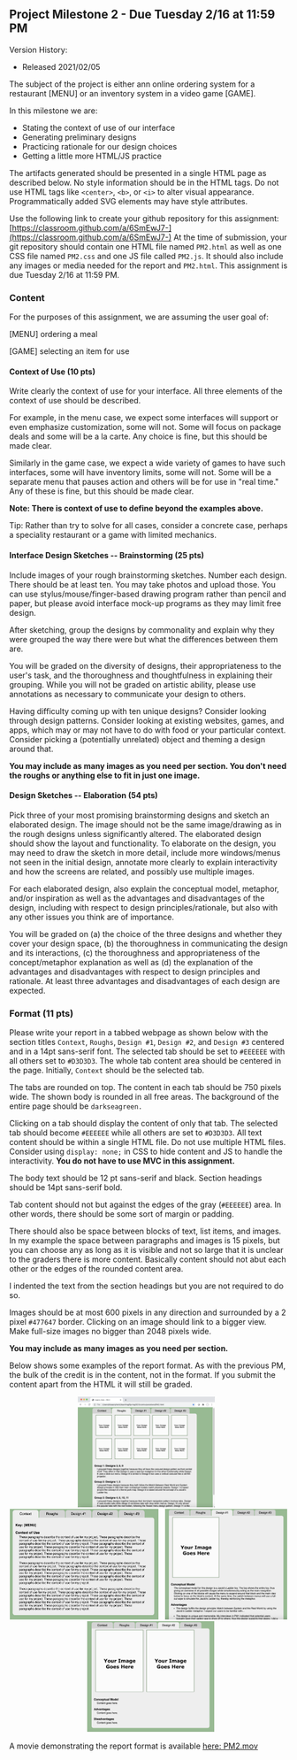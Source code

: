 ## Project Milestone 2 - Due Tuesday 2/16 at 11:59 PM

Version History: 

- Released 2021/02/05

The subject of the project is either ann online ordering system for a
restaurant [MENU] or an inventory system in a video game [GAME].


In this milestone we are:

- Stating the context of use of our interface
- Generating preliminary designs
- Practicing rationale for our design choices
- Getting a little more HTML/JS practice

The artifacts generated should be presented in a single HTML page as described
below. No style information should be in the HTML tags. Do not use
HTML tags like `<center>`, `<b>`, or `<i>` to alter visual appearance.
Programmatically added SVG elements may have style attributes.

Use the following link to create your github repository for this assignment:
[https://classroom.github.com/a/6SmEwJ7-](https://classroom.github.com/a/6SmEwJ7-)
At the time of submission, your git repository should contain one HTML file
named `PM2.html` as well as one CSS file named `PM2.css` and one JS file
called `PM2.js`. It should also include any images or media needed for the
report and `PM2.html`. This assignment is due Tuesday 2/16 at 11:59 PM. 

### Content

For the purposes of this assignment, we are assuming the user goal of:

[MENU] ordering a meal

[GAME] selecting an item for use

#### Context of Use (10 pts)

Write clearly the context of use for your interface. All three elements of the
context of use should be described.

For example, in the menu case, we expect some interfaces will support or even
emphasize customization, some will not. Some will focus on package deals and
some will be a la carte. Any choice is fine, but this should
be made clear. 

Similarly in the game case, we expect a wide variety of games to have such
interfaces, some will have inventory limits, some will not. Some will be a
separate menu that pauses action and others will be for use in "real time."
Any of these is fine, but this should be made clear.

**Note: There is context of use to define beyond the examples above.**

Tip: Rather than try to solve for all cases, consider a concrete case, perhaps
a speciality restaurant or a game with limited mechanics.


#### Interface Design Sketches -- Brainstorming (25 pts)

Include images of your rough brainstorming sketches. Number each design. There
should be at least ten. You may take photos and upload those. You can use
stylus/mouse/finger-based drawing program rather than pencil and paper, but
please avoid interface mock-up programs as they may limit free design.

After sketching, group the designs by commonality and explain why they were
grouped the way there were but what the differences between them are. 

You will be graded on the diversity of designs, their appropriateness to the
user's task, and the thoroughness and thoughtfulness in explaining their
grouping. While you will not be graded on artistic ability, please use
annotations as necessary to communicate your design to others. 

Having difficulty coming up with ten unique designs? Consider looking through
design patterns. Consider looking at existing websites, games, and apps, which
may or may not have to do with food or your particular context. Consider
picking a (potentially unrelated) object and theming a design around that.

**You may include as many images as you need per section. You don't need the
roughs or anything else to fit in just one image.**


#### Design Sketches -- Elaboration (54 pts)

Pick three of your most promising brainstorming designs and sketch an
elaborated design. The image should not be the same image/drawing as in the rough
designs unless significantly altered. The elaborated design should show the
layout and functionality. To elaborate on the design, you may need to draw the
sketch in more detail, include more windows/menus not seen in the initial
design, annotate more clearly to explain interactivity and how the screens are
related, and possibly use multiple images.

For each elaborated design, also explain the conceptual model, metaphor,
and/or inspiration as well as the advantages and disadvantages of the design,
including with respect to design principles/rationale, but also with any other
issues you think are of importance.

You will be graded on (a)  the choice of the three designs and whether they
cover your design space, (b) the thoroughness in communicating the design and
its interactions, (c) the thoroughness and appropriateness of the
concept/metaphor explanation as well as (d) the explanation of the advantages
and disadvantages with respect to design principles and rationale. At least
three advantages and disadvantages of each design are expected.



### Format (11 pts)

Please write your report in a tabbed webpage as shown below with the section
titles `Context`, `Roughs`, `Design #1`, `Design #2`, and `Design #3` centered
and in a 14pt sans-serif font. The selected tab should be set to `#EEEEEE`
with all others set to `#D3D3D3`. The whole tab content area should be
centered in the page. Initially, `Context` should be the selected tab. 

The tabs are rounded on top. The content in each tab should be 750 pixels
wide. The shown body is rounded in all free areas. The background of the
entire page should be `darkseagreen.`

Clicking on a tab should display the content of only that tab. The selected
tab should become `#EEEEEE` while all others are set to `#D3D3D3`. All text
content should be within a single HTML file. Do not use multiple HTML files.
Consider using `display: none;` in CSS to hide content and JS to handle the
interactivity. **You do not have to use MVC in this assignment.**

The body text should be 12 pt sans-serif and black. Section headings should be
14pt sans-serif bold.

Tab content should not but against the edges of the gray (`#EEEEEE`) area. In
other words, there should be some sort of margin or padding. 

There should also be space between blocks of text, list items, and images. In
my example the space between paragraphs and images is 15 pixels, but you can
choose any as long as it is visible and not so large that it is unclear to the
graders there is more content. Basically content should not abut each other or
the edges of the rounded content area.

I indented the text from the section headings but you are not required to do
so.

Images should be at most 600 pixels in any direction and surrounded by a 2
pixel `#477647` border. Clicking on an image should link to a bigger view.
Make full-size images no bigger than 2048 pixels wide.

**You may include as many images as you need per section.**


Below shows some examples of the report format. As with the previous
PM, the bulk of the credit is in the content, not in the format. If you submit
the content apart from the HTML it will still be graded. 



<p align="center">
  <img src="images/PM2-image1.png" height=200 />
  &nbsp;
  <img src="images/PM2-image2.png" height=200 />
  &nbsp;
  <img src="images/PM2-image3.png" height=200 />
  &nbsp;
  <img src="images/PM2-image4.png" height=200 />
</p>


A movie demonstrating the report format is available [here:
PM2.mov](movies/PM2.mov)


